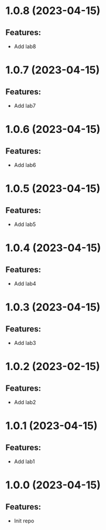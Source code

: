 # 1.0.8 (2023-04-15)
## Features: 
* Add lab8

# 1.0.7 (2023-04-15)
## Features: 
* Add lab7

# 1.0.6 (2023-04-15)
## Features: 
* Add lab6

# 1.0.5 (2023-04-15)
## Features: 
* Add lab5

# 1.0.4 (2023-04-15)
## Features: 
* Add lab4

# 1.0.3 (2023-04-15)
## Features: 
* Add lab3

# 1.0.2 (2023-02-15)
## Features: 
* Add lab2

# 1.0.1 (2023-04-15)
## Features: 
* Add lab1

# 1.0.0 (2023-04-15)
## Features: 
* Init repo




